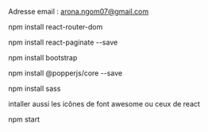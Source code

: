Adresse email : arona.ngom07@gmail.com 

npm install react-router-dom

npm install react-paginate --save

npm install bootstrap

npm install @popperjs/core --save

npm install sass

intaller aussi les icônes de font awesome
ou ceux de react

npm start

